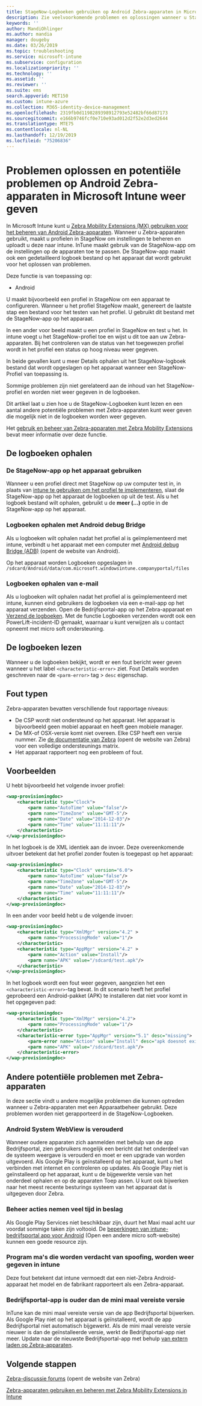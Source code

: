 ```yaml
---
title: StageNow-Logboeken gebruiken op Android Zebra-apparaten in Microsoft Intune-Azure | Microsoft Docs
description: Zie veelvoorkomende problemen en oplossingen wanneer u StageNow op Android-apparaten gebruikt met Microsoft Intune. Meer informatie over het ophalen van Logboeken en voor beelden van het lezen van Logboeken voor succes of fouten.
keywords: ''
author: MandiOhlinger
ms.author: mandia
manager: dougeby
ms.date: 03/26/2019
ms.topic: troubleshooting
ms.service: microsoft-intune
ms.subservice: configuration
ms.localizationpriority: ''
ms.technology: ''
ms.assetid: ''
ms.reviewer: ''
ms.suite: ems
search.appverid: MET150
ms.custom: intune-azure
ms.collection: M365-identity-device-management
ms.openlocfilehash: 2319fb0d1198289398912793e52482bf66d87173
ms.sourcegitcommit: e166b9746fcf0e710e93ad012d2f52e2d3ed2644
ms.translationtype: MTE75
ms.contentlocale: nl-NL
ms.lasthandoff: 12/19/2019
ms.locfileid: "75206836"
---
```

# <a name="troubleshoot-and-see-potential-issues-on-android-zebra-devices-in-microsoft-intune"></a>Problemen oplossen en potentiële problemen op Android Zebra-apparaten in Microsoft Intune weer geven



In Microsoft Intune kunt u [Zebra Mobility Extensions (MX) gebruiken voor het beheren van Android Zebra-apparaten](android-zebra-mx-overview.md). Wanneer u Zebra-apparaten gebruikt, maakt u profielen in StageNow om instellingen te beheren en uploadt u deze naar intune. InTune maakt gebruik van de StageNow-app om de instellingen op de apparaten toe te passen. De StageNow-app maakt ook een gedetailleerd logboek bestand op het apparaat dat wordt gebruikt voor het oplossen van problemen.

Deze functie is van toepassing op:

- Android

U maakt bijvoorbeeld een profiel in StageNow om een apparaat te configureren. Wanneer u het profiel StageNow maakt, genereert de laatste stap een bestand voor het testen van het profiel. U gebruikt dit bestand met de StageNow-app op het apparaat.

In een ander voor beeld maakt u een profiel in StageNow en test u het. In intune voegt u het StageNow-profiel toe en wijst u dit toe aan uw Zebra-apparaten. Bij het controleren van de status van het toegewezen profiel wordt in het profiel een status op hoog niveau weer gegeven.

In beide gevallen kunt u meer Details ophalen uit het StageNow-logboek bestand dat wordt opgeslagen op het apparaat wanneer een StageNow-Profiel van toepassing is.

Sommige problemen zijn niet gerelateerd aan de inhoud van het StageNow-profiel en worden niet weer gegeven in de logboeken.

Dit artikel laat u zien hoe u de StageNow-Logboeken kunt lezen en een aantal andere potentiële problemen met Zebra-apparaten kunt weer geven die mogelijk niet in de logboeken worden weer gegeven.

Het [gebruik en beheer van Zebra-apparaten met Zebra Mobility Extensions](android-zebra-mx-overview.md) bevat meer informatie over deze functie.

## <a name="get-the-logs"></a>De logboeken ophalen

### <a name="use-the-stagenow-app-on-the-device"></a>De StageNow-app op het apparaat gebruiken
Wanneer u een profiel direct met StageNow op uw computer test in, in plaats van [intune te gebruiken om het profiel te implementeren](android-zebra-mx-overview.md#step-4-create-a-device-management-profile-in-stagenow), slaat de StageNow-app op het apparaat de logboeken op uit de test. Als u het logboek bestand wilt ophalen, gebruikt u de **meer (...)** optie in de StageNow-app op het apparaat.

### <a name="get-logs-using-android-debug-bridge"></a>Logboeken ophalen met Android debug Bridge
Als u logboeken wilt ophalen nadat het profiel al is geïmplementeerd met intune, verbindt u het apparaat met een computer met [Android debug Bridge (ADB)](https://developer.android.com/studio/command-line/adb) (opent de website van Android).

Op het apparaat worden Logboeken opgeslagen in `/sdcard/Android/data/com.microsoft.windowsintune.companyportal/files`

### <a name="get-logs-from-email"></a>Logboeken ophalen van e-mail
Als u logboeken wilt ophalen nadat het profiel al is geïmplementeerd met intune, kunnen eind gebruikers de logboeken via een e-mail-app op het apparaat verzenden. Open de Bedrijfsportal-app op het Zebra-apparaat en [Verzend de logboeken](https://docs.microsoft.com/intune-user-help/send-logs-to-your-it-admin-by-email-android). Met de functie Logboeken verzenden wordt ook een PowerLift-incident-ID gemaakt, waarnaar u kunt verwijzen als u contact opneemt met micro soft ondersteuning.

## <a name="read-the-logs"></a>De logboeken lezen

Wanneer u de logboeken bekijkt, wordt er een fout bericht weer geven wanneer u het label `<characteristic-error>` ziet. Fout Details worden geschreven naar de `<parm-error>` tag > `desc` eigenschap.

## <a name="error-types"></a>Fout typen

Zebra-apparaten bevatten verschillende fout rapportage niveaus:

- De CSP wordt niet ondersteund op het apparaat. Het apparaat is bijvoorbeeld geen mobiel apparaat en heeft geen mobiele manager.
- De MX-of OSX-versie komt niet overeen. Elke CSP heeft een versie nummer. Zie [de documentatie van Zebra](http://techdocs.zebra.com/mx/) (opent de website van Zebra) voor een volledige ondersteunings matrix.
- Het apparaat rapporteert nog een probleem of fout.

## <a name="examples"></a>Voorbeelden

U hebt bijvoorbeeld het volgende invoer profiel:

```xml
<wap-provisioningdoc>
    <characteristic type="Clock">
        <parm name="AutoTime" value="false"/>
        <parm name="TimeZone" value="GMT-5"/>
        <parm name="Date" value="2014-12-03"/>
        <parm name="Time" value="11:11:11"/>
    </characteristic>
</wap-provisioningdoc>
```

In het logboek is de XML identiek aan de invoer. Deze overeenkomende uitvoer betekent dat het profiel zonder fouten is toegepast op het apparaat:

```xml
<wap-provisioningdoc>
    <characteristic type="Clock" version="6.0">
        <parm name="AutoTime" value="false"/>
        <parm name="TimeZone" value="GMT-5"/>
        <parm name="Date" value="2014-12-03"/>
        <parm name="Time" value="11:11:11"/>
    </characteristic>
</wap-provisioningdoc>
```

In een ander voor beeld hebt u de volgende invoer:

```xml
<wap-provisioningdoc>
    <characteristic type="XmlMgr" version="4.2" >
        <parm name="ProcessingMode" value="1"/>
    </characteristic>
    <characteristic type="AppMgr" version="4.2" >
        <parm name="Action" value="Install"/>
        <parm name="APK" value="/sdcard/test.apk"/>
    </characteristic>
</wap-provisioningdoc>
```

In het logboek wordt een fout weer gegeven, aangezien het een `<characteristic-error>`-tag bevat. In dit scenario heeft het profiel geprobeerd een Android-pakket (APK) te installeren dat niet voor komt in het opgegeven pad:

```xml
<wap-provisioningdoc>
    <characteristic type="XmlMgr" version="4.2">
        <parm name="ProcessingMode" value="1"/>
    </characteristic>
    <characteristic-error type="AppMgr" version="5.1" desc="missing">
        <parm-error name="Action" value="Install" desc="apk doesnot exist in the path"/>
        <parm name="APK" value="/sdcard/test.apk"/>
    </characteristic-error>
</wap-provisioningdoc>
```

## <a name="other-potential-issues-with-zebra-devices"></a>Andere potentiële problemen met Zebra-apparaten

In deze sectie vindt u andere mogelijke problemen die kunnen optreden wanneer u Zebra-apparaten met een Apparaatbeheer gebruikt. Deze problemen worden niet gerapporteerd in de StageNow-Logboeken.

### <a name="android-system-webview-is-out-of-date"></a>Android System WebView is verouderd

Wanneer oudere apparaten zich aanmelden met behulp van de app Bedrijfsportal, zien gebruikers mogelijk een bericht dat het onderdeel van de systeem weergave is verouderd en moet er een upgrade van worden uitgevoerd. Als Google Play is geïnstalleerd op het apparaat, kunt u het verbinden met internet en controleren op updates. Als Google Play niet is geïnstalleerd op het apparaat, kunt u de bijgewerkte versie van het onderdeel ophalen en op de apparaten Toep assen. U kunt ook bijwerken naar het meest recente besturings systeem van het apparaat dat is uitgegeven door Zebra.

### <a name="management-actions-take-a-long-time"></a>Beheer acties nemen veel tijd in beslag

Als Google Play Services niet beschikbaar zijn, duurt het Maxi maal acht uur voordat sommige taken zijn voltooid. De [beperkingen van intune-bedrijfsportal app voor Android](https://support.microsoft.com/help/3211588/limitations-of-intune-company-portal-app-for-android-in-china) (Open een andere micro soft-website) kunnen een goede resource zijn.

### <a name="device-spoofing-suspected-shows-in-intune"></a>Program ma's die worden verdacht van spoofing, worden weer gegeven in intune

Deze fout betekent dat intune vermoedt dat een niet-Zebra Android-apparaat het model en de fabrikant rapporteert als een Zebra-apparaat.

### <a name="company-portal-app-is-older-than-minimum-required-version"></a>Bedrijfsportal-app is ouder dan de mini maal vereiste versie

InTune kan de mini maal vereiste versie van de app Bedrijfsportal bijwerken. Als Google Play niet op het apparaat is geïnstalleerd, wordt de app Bedrijfsportal niet automatisch bijgewerkt. Als de mini maal vereiste versie nieuwer is dan de geïnstalleerde versie, werkt de Bedrijfsportal-app niet meer. Update naar de nieuwste Bedrijfsportal-app met behulp [van extern laden op Zebra-apparaten](android-zebra-mx-overview.md#sideload-the-company-portal-app).

## <a name="next-steps"></a>Volgende stappen

[Zebra-discussie forums](https://developer.zebra.com/community/home/discussions) (opent de website van Zebra)

[Zebra-apparaten gebruiken en beheren met Zebra Mobility Extensions in Intune](android-zebra-mx-overview.md)
